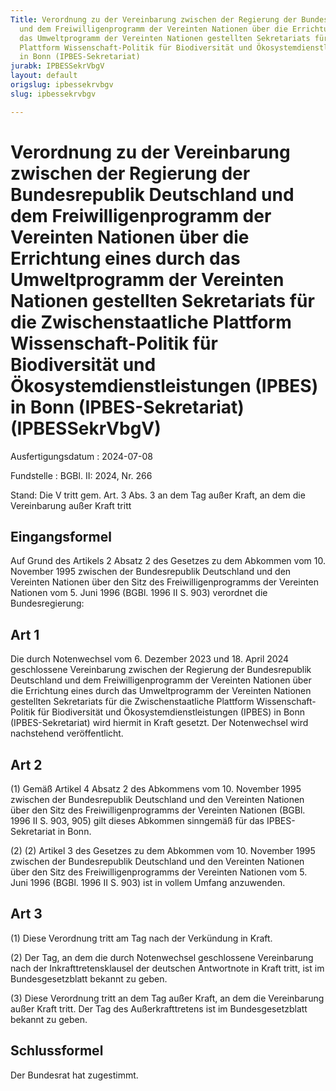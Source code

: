 ```yaml
---
Title: Verordnung zu der Vereinbarung zwischen der Regierung der Bundesrepublik Deutschland
  und dem Freiwilligenprogramm der Vereinten Nationen über die Errichtung eines durch
  das Umweltprogramm der Vereinten Nationen gestellten Sekretariats für die Zwischenstaatliche
  Plattform Wissenschaft-Politik für Biodiversität und Ökosystemdienstleistungen (IPBES)
  in Bonn (IPBES-Sekretariat)
jurabk: IPBESSekrVbgV
layout: default
origslug: ipbessekrvbgv
slug: ipbessekrvbgv

---
```


# Verordnung zu der Vereinbarung zwischen der Regierung der Bundesrepublik Deutschland und dem Freiwilligenprogramm der Vereinten Nationen über die Errichtung eines durch das Umweltprogramm der Vereinten Nationen gestellten Sekretariats für die Zwischenstaatliche Plattform Wissenschaft-Politik für Biodiversität und Ökosystemdienstleistungen (IPBES) in Bonn (IPBES-Sekretariat) (IPBESSekrVbgV)

Ausfertigungsdatum
:   2024-07-08

Fundstelle
:   BGBl. II: 2024, Nr. 266

Stand: Die V tritt gem. Art. 3 Abs. 3 an dem Tag außer Kraft, an dem die Vereinbarung außer Kraft tritt

## Eingangsformel

Auf Grund des Artikels 2 Absatz 2 des Gesetzes zu dem Abkommen vom 10. November 1995 zwischen der Bundesrepublik Deutschland und den Vereinten Nationen über den Sitz des Freiwilligenprogramms der Vereinten Nationen vom 5. Juni 1996 (BGBl. 1996 II S. 903) verordnet die Bundesregierung:


## Art 1

Die durch Notenwechsel vom 6. Dezember 2023 und 18. April 2024 geschlossene Vereinbarung zwischen der Regierung der Bundesrepublik Deutschland und dem Freiwilligenprogramm der Vereinten Nationen über die Errichtung eines durch das Umweltprogramm der Vereinten Nationen gestellten Sekretariats für die Zwischenstaatliche Plattform Wissenschaft-Politik für Biodiversität und Ökosystemdienstleistungen (IPBES) in Bonn (IPBES-Sekretariat) wird hiermit in Kraft gesetzt. Der Notenwechsel wird nachstehend veröffentlicht.


## Art 2

(1) Gemäß Artikel 4 Absatz 2 des Abkommens vom 10. November 1995 zwischen der Bundesrepublik Deutschland und den Vereinten Nationen über den Sitz des Freiwilligenprogramms der Vereinten Nationen (BGBl. 1996 II S. 903, 905) gilt dieses Abkommen sinngemäß für das IPBES-Sekretariat in Bonn.

(2) (2) Artikel 3 des Gesetzes zu dem Abkommen vom 10. November 1995 zwischen der Bundesrepublik Deutschland und den Vereinten Nationen über den Sitz des Freiwilligenprogramms der Vereinten Nationen vom 5. Juni 1996 (BGBl. 1996 II S. 903) ist in vollem Umfang anzuwenden.


## Art 3

(1) Diese Verordnung tritt am Tag nach der Verkündung in Kraft.

(2) Der Tag, an dem die durch Notenwechsel geschlossene Vereinbarung nach der Inkrafttretensklausel der deutschen Antwortnote in Kraft tritt, ist im Bundesgesetzblatt bekannt zu geben.

(3) Diese Verordnung tritt an dem Tag außer Kraft, an dem die Vereinbarung außer Kraft tritt. Der Tag des Außerkrafttretens ist im Bundesgesetzblatt bekannt zu geben.


## Schlussformel

Der Bundesrat hat zugestimmt.

